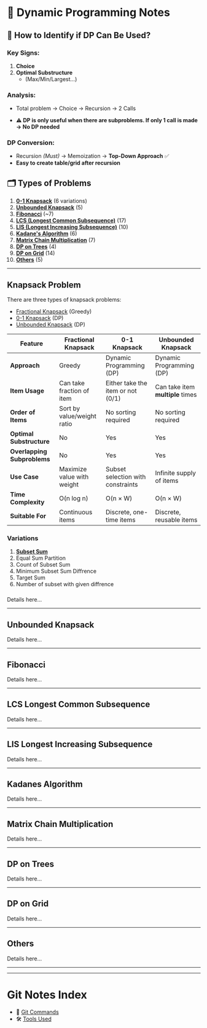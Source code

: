# 🧠 Dynamic Programming Notes

## 🧩 How to Identify if DP Can Be Used?

### Key Signs:

1. **Choice**
2. **Optimal Substructure**
   - (Max/Min/Largest...)

### Analysis:

- Total problem → Choice → Recursion → 2 Calls

- **⚠️ DP is only useful when there are subproblems. If only 1 call is made → No DP needed**

### DP Conversion:

- Recursion _(Must)_ → Memoization → **Top-Down Approach** ✅
- **Easy to create table/grid after recursion**

## 🗂️ Types of Problems

1. [**0-1 Knapsack**](#0-1-knapsack-problem-part-1) (6 variations)
2. [**Unbounded Knapsack**](#unbounded-knapsack) (5)
3. [**Fibonacci**](#fibonacci) (~7)
4. [**LCS (Longest Common Subsequence)**](#lcs-longest-common-subsequence) (17)
5. [**LIS (Longest Increasing Subsequence)**](#lis-longest-increasing-subsequence) (10)
6. [**Kadane's Algorithm**](#kadanes-algorithm) (6)
7. [**Matrix Chain Multiplication**](#matrix-chain-multiplication) (7)
8. [**DP on Trees**](#dp-on-trees) (4)
9. [**DP on Grid**](#dp-on-grid) (14)
10. [**Others**](#others) (5)

---

## Knapsack Problem

There are three types of knapsack problems:

- [Fractional Knapsack](https://www.geeksforgeeks.org/fractional-knapsack-problem/) (Greedy)
- [0-1 Knapsack](https://www.geeksforgeeks.org/0-1-knapsack-problem-dp-10/) (DP)
- [Unbounded Knapsack](https://www.geeksforgeeks.org/unbounded-fractional-knapsack/) (DP)

| Feature                     | Fractional Knapsack        | 0-1 Knapsack                      | Unbounded Knapsack               |
| --------------------------- | -------------------------- | --------------------------------- | -------------------------------- |
| **Approach**                | Greedy                     | Dynamic Programming (DP)          | Dynamic Programming (DP)         |
| **Item Usage**              | Can take fraction of item  | Either take the item or not (0/1) | Can take item **multiple** times |
| **Order of Items**          | Sort by value/weight ratio | No sorting required               | No sorting required              |
| **Optimal Substructure**    | No                         | Yes                               | Yes                              |
| **Overlapping Subproblems** | No                         | Yes                               | Yes                              |
| **Use Case**                | Maximize value with weight | Subset selection with constraints | Infinite supply of items         |
| **Time Complexity**         | O(n log n)                 | O(n × W)                          | O(n × W)                         |
| **Suitable For**            | Continuous items           | Discrete, one-time items          | Discrete, reusable items         |

### Variations

1. [**Subset Sum**](#1-subset-sum)
2. Equal Sum Partition
3. Count of Subset Sum
4. Minimum Subset Sum Diffrence
5. Target Sum
6. Number of subset with given diffrence

###

Details here...

---

## Unbounded Knapsack

Details here...

---

## Fibonacci

Details here...

---

## LCS Longest Common Subsequence

Details here...

---

## LIS Longest Increasing Subsequence

Details here...

---

## Kadanes Algorithm

Details here...

---

## Matrix Chain Multiplication

Details here...

---

## DP on Trees

Details here...

---

## DP on Grid

Details here...

---

## Others

Details here...

---

---

# Git Notes Index

- 📘 [Git Commands](./git-commands.md)
- 🛠️ [Tools Used](./tools-used.md)
